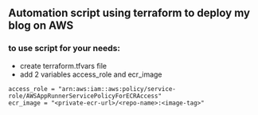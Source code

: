 ## Automation script using terraform to deploy my blog on AWS


### to use script for your needs:
- create terraform.tfvars file
- add 2 variables access_role and ecr_image
```
access_role = "arn:aws:iam::aws:policy/service-role/AWSAppRunnerServicePolicyForECRAccess"
ecr_image = "<private-ecr-url>/<repo-name>:<image-tag>"
```